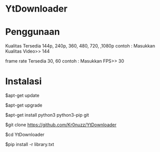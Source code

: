 # YtDownloader

# Penggunaan

Kualitas Tersedia 144p, 240p, 360, 480, 720, ,1080p   contoh  : Masukkan Kualitas Video>> 144

frame rate Tersedia 30, 60  contoh  : Masukkan FPS>> 30

# Instalasi
 
 $apt-get update
 
 $apt-get upgrade
 
 $apt-get install python3 python3-pip git
 
 $git clone https://github.com/Kr0nuzz/YtDownloader
 
 $cd YtDownloader
 
 $pip install -r library.txt
 

